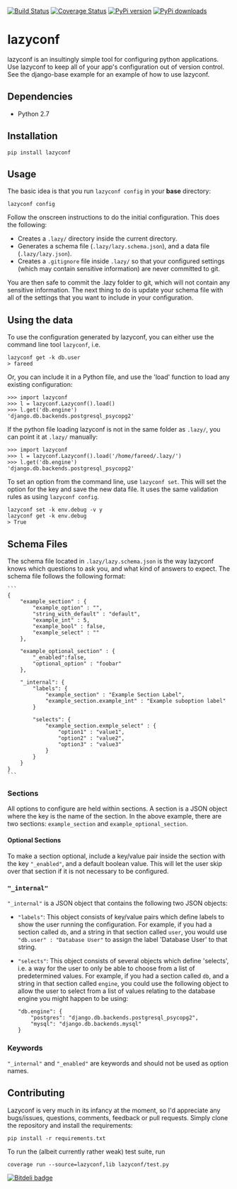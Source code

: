 [![Build Status](https://travis-ci.org/fmd/lazyconf.png?branch=master)](https://travis-ci.org/fmd/lazyconf)
[![Coverage Status](https://coveralls.io/repos/fmd/lazyconf/badge.png?branch=master)](https://coveralls.io/r/fmd/lazyconf?branch=master)
[![PyPi version](https://pypip.in/v/lazyconf/badge.png)](https://crate.io/packages/lazyconf/)
[![PyPi downloads](https://pypip.in/d/lazyconf/badge.png)](https://crate.io/packages/lazyconf/)

# lazyconf
lazyconf is an insultingly simple tool for configuring python applications. 
Use lazyconf to keep all of your app's configuration out of version control.
See the django-base example for an example of how to use lazyconf. 

## Dependencies
* Python 2.7

## Installation

    pip install lazyconf

## Usage

The basic idea is that you run `lazyconf config` in your **base** directory:

    lazyconf config

Follow the onscreen instructions to do the initial configuration. This does the following:

* Creates a `.lazy/` directory inside the current directory.
* Generates a schema file (`.lazy/lazy.schema.json`), and a data file (`.lazy/lazy.json`).
* Creates a `.gitignore` file inside `.lazy/` so that your configured settings (which may contain sensitive information) are never committed to git.

You are then safe to commit the .lazy folder to git, which will not contain any sensitive information. The next thing to do is update your schema file with all of the settings that you want to include in your configuration.

## Using the data

To use the configuration generated by lazyconf, you can either use the command line tool `lazyconf`, i.e.

    lazyconf get -k db.user
    > fareed

Or, you can include it in a Python file, and use the 'load' function to load any existing configuration:

    >>> import lazyconf
    >>> l = lazyconf.Lazyconf().load()
    >>> l.get('db.engine')
    'django.db.backends.postgresql_psycopg2'

If the python file loading lazyconf is not in the same folder as `.lazy/`, you can point it at `.lazy/` manually:

    >>> import lazyconf
    >>> l = lazyconf.Lazyconf().load('/home/fareed/.lazy/')
    >>> l.get('db.engine')
    'django.db.backends.postgresql_psycopg2'

To set an option from the command line, use `lazyconf set`. This will set the option for the key and save the new data file. It uses the same validation rules as using `lazyconf config`.

    lazyconf set -k env.debug -v y
    lazyconf get -k env.debug
    > True

## Schema Files

The schema file located in `.lazy/lazy.schema.json` is the way lazyconf knows which questions to ask you, and what kind of answers to expect. The schema file follows the following format:

    ```
    {
        "example_section" : {
            "example_option" : "",
            "string_with_default" : "default",
            "example_int" : 5,
            "example_bool" : false,
            "example_select" : ""
        },
        
        "example_optional_section" : {
            "_enabled":false,
            "optional_option" : "foobar"
        },

        "_internal": {
            "labels": {
                "example_section" : "Example Section Label",
                "example_section.example_int" : "Example suboption label"
            }
            
            "selects": {
                "example_section.exmple_select" : {
                    "option1" : "value1",
                    "option2" : "value2",
                    "option3" : "value3"
                }
            }   
        }   
    }
    ```

### Sections

All options to configure are held within sections. A section is a JSON object where the key is the name of the section. In the above example, there are two sections: `example_section` and `example_optional_section`. 

#### Optional Sections

To make a section optional, include a key/value pair inside the section with the key `"_enabled"`, and a default boolean value. This will let the user skip over that section if it is not necessary to be configured.

### `"_internal"`

`"_internal"` is a JSON object that contains the following two JSON objects:

* `"labels"`: This object consists of key/value pairs which define labels to show the user running the configuration. For example, if you had a section called `db`, and a string in that section called `user`, you would use `"db.user" : "Database User"` to assign the label 'Database User' to that string.

* `"selects"`: This object consists of several objects which define 'selects', i.e. a way for the user to only be able to choose from a list of predetermined values. For example, if you had a section called `db`, and a string in that section called `engine`, you could use the following object to allow the user to select from a list of values relating to the database engine you might happen to be using:

    ```
    "db.engine": {
        "postgres": "django.db.backends.postgresql_psycopg2", 
        "mysql": "django.db.backends.mysql"
    }
    ```

### Keywords
`"_internal"` and `"_enabled"` are keywords and should not be used as option names.

## Contributing

Lazyconf is very much in its infancy at the moment, so I'd appreciate any bugs/issues, questions, comments, feedback or pull requests. Simply clone the repository and install the requirements:

    pip install -r requirements.txt

To run the (albeit currently rather weak) test suite, run

    coverage run --source=lazyconf,lib lazyconf/test.py


[![Bitdeli badge](https://d2weczhvl823v0.cloudfront.net/fmd/lazyconf/trend.png)]()

